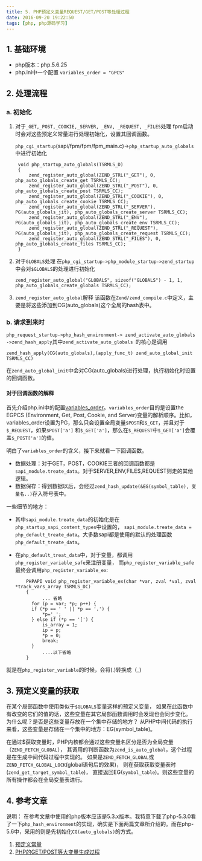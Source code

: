 ```yaml
---
title: 5. PHP预定义变量REQUEST/GET/POST等处理过程
date: 2016-09-20 19:22:50
tags: [php, php源码学习]
---
```




## 1. 基础环境
+ php版本：php.5.6.25
+ php.ini中一个配置 `variables_order = "GPCS"`

## 2. 处理流程

### a. 初始化

1. 对于`_GET,_POST,_COOKIE,_SERVER, _ENV, _REQUEST, _FILES`处理
    fpm启动时会对这些预定义常量进行处理初始化，设置其回调函数。

    `php_cgi_startup`(sapi/fpm/fpm/fpm_main.c)->`php_startup_auto_globals`中进行初始化

        void php_startup_auto_globals(TSRMLS_D)
        {
            zend_register_auto_global(ZEND_STRL("_GET"), 0, php_auto_globals_create_get TSRMLS_CC);
            zend_register_auto_global(ZEND_STRL("_POST"), 0, php_auto_globals_create_post TSRMLS_CC);
            zend_register_auto_global(ZEND_STRL("_COOKIE"), 0, php_auto_globals_create_cookie TSRMLS_CC);
            zend_register_auto_global(ZEND_STRL("_SERVER"), PG(auto_globals_jit), php_auto_globals_create_server TSRMLS_CC);
            zend_register_auto_global(ZEND_STRL("_ENV"), PG(auto_globals_jit), php_auto_globals_create_env TSRMLS_CC);
            zend_register_auto_global(ZEND_STRL("_REQUEST"), PG(auto_globals_jit), php_auto_globals_create_request TSRMLS_CC);
            zend_register_auto_global(ZEND_STRL("_FILES"), 0, php_auto_globals_create_files TSRMLS_CC);
        }
        
2. 对于`GLOBALS`处理
    在`php_cgi_startup->php_module_startup->zend_startup`中会对`$GLOBALS`的处理进行初始化

    `zend_register_auto_global("GLOBALS", sizeof("GLOBALS") - 1, 1, php_auto_globals_create_globals TSRMLS_CC);`

3. `zend_register_auto_global`解释
    该函数在`Zend/zend_compile.c`中定义，主要是将这些添加到CG(auto_globals)这个全局的hash表中。


### b. 请求到来时

`php_request_startup->php_hash_environment-> zend_activate_auto_globals ->zend_hash_apply`其中`zend_activate_auto_globals `的核心是调用

	zend_hash_apply(CG(auto_globals),(apply_func_t) zend_auto_global_init TSRMLS_CC)

在``zend_auto_global_init``中会对CG(auto_globals)进行处理，执行初始化时设置的回调函数。

#### 对于回调函数的解释

首先介绍php.ini中的配置[variables_order](http://php.net/manual/en/ini.core.php#ini.variables-order)。`variables_order`目的是设置the EGPCS (Environment, Get, Post, Cookie, and Server)变量的解析顺序。比如，variables_order设置为PG，那么只会设置全局变量`$POST`和`$_GET`，并且对于`$_REQUEST`，如果`$POST['a']` 和`$_GET['a']`，那么在`$_REQUEST`中`$_GET['a']`会覆盖`$_POST['a']`的值。

明白了`variables_order`的含义，接下来就看一下回调函数。

+ 数据处理：对于GET，POST，COOKIE三者的回调函数都是`sapi_module.treate_data`。对于SERVER,ENV,FILES,REQUEST则走的其他逻辑。
+ 数据保存：得到数据以后，会经过`zend_hash_update(&EG(symbol_table), 变量名..)`存入符号表中。
	
一些细节的地方：

+ 其中`sapi_module.treate_data`的初始化是在`php_startup_sapi_content_types`中设置的， `sapi_module.treate_data = php_default_treate_data`。大多数sapi都是使用的默认的处理函数`php_default_treate_data`。

+ 在`php_default_treat_data`中，对于变量，都调用`php_register_variable_safe`来注册变量， 而`php_register_variable_safe`最终会调用`php_register_variable_ex`:

	
	  
		  PHPAPI void php_register_variable_ex(char *var, zval *val, zval *track_vars_array TSRMLS_DC)
		  {
		  		... 省略
		    for (p = var; *p; p++) {
	        if (*p == ' ' || *p == '.') {
	            *p='_';
	        } else if (*p == '[') {
	            is_array = 1;
	            ip = p;
	            *p = 0;
	            break;
	        }
	  			....以下省略
		  }
就是在`php_register_variable`的时候，会将(.)转换成（_)

## 3. 预定义变量的获取

在某个局部函数中使用类似于`$GLOBALS`变量这样的预定义变量， 如果在此函数中有改变的它们的值的话，这些变量在其它局部函数调用时会发现也会同步变化。 为什么呢？是否是这些变量存放在一个集中存储的地方？ 从PHP中间代码的执行来看，这些变量是存储在一个集中的地方：EG(symbol_table)。



在通过$获取变量时，PHP内核都会通过这些变量名区分是否为全局变量（`ZEND_FETCH_GLOBAL`）， 其调用的判断函数为`zend_is_auto_global`，这个过程是在生成中间代码过程中实现的。 如果是`ZEND_FETCH_GLOBAL`或`ZEND_FETCH_GLOBAL_LOCK`(global语句后的效果)， 则在获取获取变量表时(`zend_get_target_symbol_table`)， 直接返回EG(`symbol_table`)。则这些变量的所有操作都会在全局变量表进行。



## 4. 参考文章

说明：
	在参考文章中使用的php版本应该是5.3.x版本。我特意下载了php-5.3.0看了一下`php_hash_environment`的实现，确实是下面两篇文章所介绍的。而在php-5.6中，采用的则是先初始化`CG(auto_globals)`的方式。

1. [预定义常量](http://www.php-internals.com/book/?p=chapt03/03-03-pre-defined-variable)
2. [PHP的GET/POST等大变量生成过程](http://www.laruence.com/2008/11/07/581.html)
